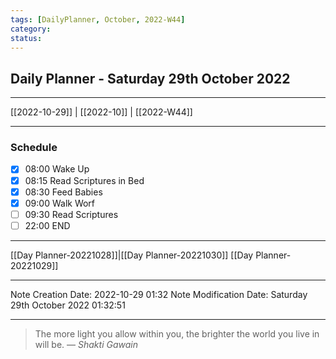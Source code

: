 ```yaml
---
tags: [DailyPlanner, October, 2022-W44]
category:
status:
---
```


## Daily Planner - Saturday 29th October 2022

---
[[2022-10-29]] | [[2022-10]] | [[2022-W44]]

---
### Schedule
- [x] 08:00 Wake Up
- [x] 08:15 Read Scriptures in Bed
- [x] 08:30 Feed Babies
- [x] 09:00 Walk Worf
- [ ] 09:30 Read Scriptures
- [ ] 22:00 END

---
[[Day Planner-20221028]]|[[Day Planner-20221030]]
[[Day Planner-20221029]]

---

Note Creation Date: 2022-10-29 01:32
Note Modification Date: Saturday 29th October 2022 01:32:51 

--- 
> The more light you allow within you, the brighter the world you live in will be.
> — <cite>Shakti Gawain</cite>